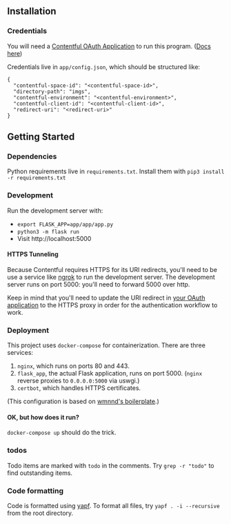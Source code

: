 ## Installation

### Credentials

You will need a [Contentful OAuth Application](https://app.contentful.com/account/profile/developers/applications) to run this program. ([Docs here](https://www.contentful.com/developers/docs/extensibility/oauth/))

Credentials live in `app/config.json`, which should be structured like:

```
{
  "contentful-space-id": "<contentful-space-id>",
  "directory-path": "imgs",
  "contentful-environment": "<contentful-environment>",
  "contentful-client-id": "<contentful-client-id>",
  "redirect-uri": "<redirect-uri>"
}
```

## Getting Started

### Dependencies

Python requirements live in `requirements.txt`.
Install them with `pip3 install -r requirements.txt`

### Development
Run the development server with:
* `export FLASK_APP=app/app/app.py`
* `python3 -m flask run`
* Visit http://localhost:5000

#### HTTPS Tunneling
Because Contentful requires HTTPS for its URI redirects, you'll need to be use a service like [ngrok](https://ngrok.com/) to run the development server. The development server runs on port 5000: you'll need to forward 5000 over http.

Keep in mind that you'll need to update the URI redirect in [your OAuth application](https://app.contentful.com/account/profile/developers/applications) to the HTTPS proxy in order for the authentication workflow to work.

### Deployment
This project uses `docker-compose` for containerization. There are three services:
1. `nginx`, which runs on ports 80 and 443.
2. `flask_app`, the actual Flask application, runs on port 5000. (`nginx` reverse proxies to `0.0.0.0:5000` via uswgi.)
3. `certbot`, which handles HTTPS certificates.

(This configuration is based on [wmnnd's boilerplate](https://github.com/wmnnd/nginx-certbot).)

#### OK, but how does it run?

`docker-compose up` should do the trick.

### todos
Todo items are marked with `todo` in the comments. Try `grep -r "todo"` to find outstanding items.

### Code formatting

Code is formatted using [yapf](https://github.com/google/yapf).
To format all files, try `yapf . -i --recursive` from the root directory.
